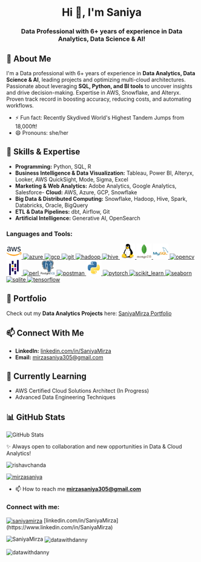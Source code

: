 <h1 align="center">Hi 👋, I'm Saniya</h1>
<h3 align="center">Data Professional with 6+ years of experience in Data Analytics, Data Science & AI!
</h3>

## 🚀 About Me
I'm a Data professional with 6+ years of experience in **Data Analytics, Data Science & AI**, leading projects and optimizing multi-cloud architectures. Passionate about leveraging **SQL, Python, and BI tools** to uncover insights and drive decision-making. Expertise in AWS, Snowflake, and Alteryx. Proven track record in boosting accuracy, reducing costs, and automating workflows.

- ⚡ Fun fact: Recently Skydived World's Highest Tandem Jumps from 18,000ft!
- 😄 Pronouns: she/her

## 🔧 Skills & Expertise
- **Programming:** Python, SQL, R 
- **Business Intelligence & Data Visualization:** Tableau, Power BI, Alteryx, Looker, AWS QuickSight, Mode, Sigma, Excel
- **Marketing & Web Analytics:** Adobe Analytics, Google Analytics, Salesforce- **Cloud:** AWS, Azure, GCP, Snowflake
- **Big Data & Distributed Computing:** Snowflake, Hadoop, Hive, Spark, Databricks, Oracle, BigQuery
- **ETL & Data Pipelines:** dbt, Airflow, Git
- **Artificial Intelligence:** Generative AI, OpenSearch


<h3 align="left">Languages and Tools:</h3>
<p align="left"> <a href="https://aws.amazon.com" target="_blank" rel="noreferrer"> <img src="https://raw.githubusercontent.com/devicons/devicon/master/icons/amazonwebservices/amazonwebservices-original-wordmark.svg" alt="aws" width="40" height="40"/> </a> <a href="https://azure.microsoft.com/en-in/" target="_blank" rel="noreferrer"> <img src="https://www.vectorlogo.zone/logos/microsoft_azure/microsoft_azure-icon.svg" alt="azure" width="40" height="40"/> </a> <a href="https://cloud.google.com" target="_blank" rel="noreferrer"> <img src="https://www.vectorlogo.zone/logos/google_cloud/google_cloud-icon.svg" alt="gcp" width="40" height="40"/> </a> <a href="https://git-scm.com/" target="_blank" rel="noreferrer"> <img src="https://www.vectorlogo.zone/logos/git-scm/git-scm-icon.svg" alt="git" width="40" height="40"/> </a> <a href="https://hadoop.apache.org/" target="_blank" rel="noreferrer"> <img src="https://www.vectorlogo.zone/logos/apache_hadoop/apache_hadoop-icon.svg" alt="hadoop" width="40" height="40"/> </a> <a href="https://hive.apache.org/" target="_blank" rel="noreferrer"> <img src="https://www.vectorlogo.zone/logos/apache_hive/apache_hive-icon.svg" alt="hive" width="40" height="40"/> </a> <a href="https://www.linux.org/" target="_blank" rel="noreferrer"> <img src="https://raw.githubusercontent.com/devicons/devicon/master/icons/linux/linux-original.svg" alt="linux" width="40" height="40"/> </a> <a href="https://www.mongodb.com/" target="_blank" rel="noreferrer"> <img src="https://raw.githubusercontent.com/devicons/devicon/master/icons/mongodb/mongodb-original-wordmark.svg" alt="mongodb" width="40" height="40"/> </a> <a href="https://www.mysql.com/" target="_blank" rel="noreferrer"> <img src="https://raw.githubusercontent.com/devicons/devicon/master/icons/mysql/mysql-original-wordmark.svg" alt="mysql" width="40" height="40"/> </a> <a href="https://opencv.org/" target="_blank" rel="noreferrer"> <img src="https://www.vectorlogo.zone/logos/opencv/opencv-icon.svg" alt="opencv" width="40" height="40"/> </a> <a href="https://pandas.pydata.org/" target="_blank" rel="noreferrer"> <img src="https://raw.githubusercontent.com/devicons/devicon/2ae2a900d2f041da66e950e4d48052658d850630/icons/pandas/pandas-original.svg" alt="pandas" width="40" height="40"/> </a> <a href="https://www.perl.org/" target="_blank" rel="noreferrer"> <img src="https://api.iconify.design/logos-perl.svg" alt="perl" width="40" height="40"/> </a> <a href="https://www.postgresql.org" target="_blank" rel="noreferrer"> <img src="https://raw.githubusercontent.com/devicons/devicon/master/icons/postgresql/postgresql-original-wordmark.svg" alt="postgresql" width="40" height="40"/> </a> <a href="https://postman.com" target="_blank" rel="noreferrer"> <img src="https://www.vectorlogo.zone/logos/getpostman/getpostman-icon.svg" alt="postman" width="40" height="40"/> </a> <a href="https://www.python.org" target="_blank" rel="noreferrer"> <img src="https://raw.githubusercontent.com/devicons/devicon/master/icons/python/python-original.svg" alt="python" width="40" height="40"/> </a> <a href="https://pytorch.org/" target="_blank" rel="noreferrer"> <img src="https://www.vectorlogo.zone/logos/pytorch/pytorch-icon.svg" alt="pytorch" width="40" height="40"/> </a> <a href="https://scikit-learn.org/" target="_blank" rel="noreferrer"> <img src="https://upload.wikimedia.org/wikipedia/commons/0/05/Scikit_learn_logo_small.svg" alt="scikit_learn" width="40" height="40"/> </a> <a href="https://seaborn.pydata.org/" target="_blank" rel="noreferrer"> <img src="https://seaborn.pydata.org/_images/logo-mark-lightbg.svg" alt="seaborn" width="40" height="40"/> </a> <a href="https://www.sqlite.org/" target="_blank" rel="noreferrer"> <img src="https://www.vectorlogo.zone/logos/sqlite/sqlite-icon.svg" alt="sqlite" width="40" height="40"/> </a> <a href="https://www.tensorflow.org" target="_blank" rel="noreferrer"> <img src="https://www.vectorlogo.zone/logos/tensorflow/tensorflow-icon.svg" alt="tensorflow" width="40" height="40"/> </a> </p>


## 📂 Portfolio
Check out my **Data Analytics Projects** here: [SaniyaMirza Portfolio](https://MirzaSaniya.github.io/SaniyaMirza/)

## 📫 Connect With Me
- **LinkedIn:** [linkedin.com/in/SaniyaMirza](https://www.linkedin.com/in/SaniyaMirza)
- **Email:** [mirzasaniya305@gmail.com](mailto:mirzasaniya305@gmail.com)

## 🌱 Currently Learning
- AWS Certified Cloud Solutions Architect (In Progress)
- Advanced Data Engineering Techniques

## 📊 GitHub Stats
![GitHub Stats](https://github-readme-stats.vercel.app/api?username=MirzaSaniya&show_icons=true&theme=radical)

✨ Always open to collaboration and new opportunities in Data & Cloud Analytics!



<p align="left"> <img src="https://komarev.com/ghpvc/?username=rishavchanda&label=Profile%20views&color=0e75b6&style=flat" alt="rishavchanda" /> </p>

<p align="left"> <a href="https://github.com/ryo-ma/github-profile-trophy"><img src="https://github-profile-trophy.vercel.app/?username=mirzasaniya" alt="mirzasaniya" /></a> </p>

- 📫 How to reach me **mirzasaniya305@gmail.com**

<h3 align="left">Connect with me:</h3>
<p align="left">
<a href="https://linkedin.com/in/saniyamirza" target="blank"><img align="center" src="https://raw.githubusercontent.com/rahuldkjain/github-profile-readme-generator/master/src/images/icons/Social/linked-in-alt.svg" alt="saniyamirza" height="30" width="40" /></a> 
  [linkedin.com/in/SaniyaMirza](https://www.linkedin.com/in/SaniyaMirza)
</p>

<p><img align="left" src="https://github-readme-stats.vercel.app/api/top-langs?username=datawithdanny&show_icons=true&locale=en&layout=compact" alt="SaniyaMirza" /></p>

<p>&nbsp;<img align="center" src="https://github-readme-stats.vercel.app/api?username=datawithdanny&show_icons=true&locale=en" alt="datawithdanny" /></p>

<p><img align="center" src="https://github-readme-streak-stats.herokuapp.com/?user=datawithdanny&" alt="datawithdanny" /></p>
